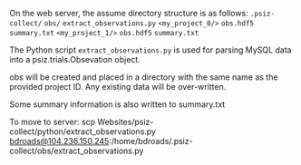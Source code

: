 On the web server, the assume directory structure is as follows:
`.psiz-collect/`
    `obs/`
        `extract_observations.py`
        `<my_project_0/>`
            `obs.hdf5`
            `summary.txt`
        `<my_project_1/>`
            `obs.hdf5`
            `summary.txt`


The Python script `extract_observations.py` is used for parsing MySQL data
into a psiz.trials.Obsevation object.

obs will be created and placed in a directory with the same name as the provided project ID. Any existing data will be over-written.

Some summary information is also written to summary.txt

To move to server:
scp Websites/psiz-collect/python/extract_observations.py bdroads@104.236.150.245:/home/bdroads/.psiz-collect/obs/extract_observations.py
